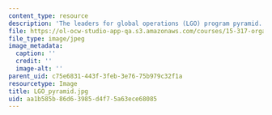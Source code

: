 ```yaml
---
content_type: resource
description: 'The leaders for global operations (LGO) program pyramid. '
file: https://ol-ocw-studio-app-qa.s3.amazonaws.com/courses/15-317-organizational-leadership-and-change-summer-2009/aa1b585b86d63985d4f75a63ece68085_LGO_pyramid.jpg
file_type: image/jpeg
image_metadata:
  caption: ''
  credit: ''
  image-alt: ''
parent_uid: c75e6831-443f-3feb-3e76-75b979c32f1a
resourcetype: Image
title: LGO_pyramid.jpg
uid: aa1b585b-86d6-3985-d4f7-5a63ece68085
---
```

